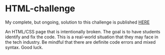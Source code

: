 # HTML-challenge

My complete, but ongoing, solution to this challenge is published 
[HERE](https://bfraley.github.io/HTML-challenge/)

An HTML/CSS page that is intentionally broken. 
The goal is to have students identify and fix the code. 
This is a real-world situation that they may face in the tech industry. 
Be mindful that there are definite code errors and mixed syntax.
Good luck.
